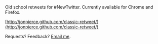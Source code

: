Old school retweets for #NewTwitter. Currently available for Chrome and Firefox.

[http://jonpierce.github.com/classic-retweet/](http://jonpierce.github.com/classic-retweet/)

Requests? Feedback? <a href="mailto:jonpierce+classic-retweet@gmail.com?subject=Classic Retweet">Email me</a>.
